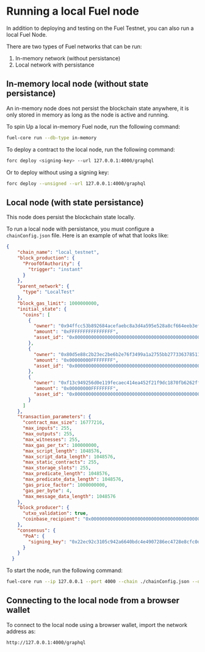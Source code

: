 # Running a local Fuel node

In addition to deploying and testing on the Fuel Testnet, you can also run a local Fuel Node.

There are two types of Fuel networks that can be run:

1. In-memory network (without persistance)
2. Local network with persistance

## In-memory local node (without state persistance)

An in-memory node does not persist the blockchain state anywhere, it is only stored in memory as long as the node is active and running.

To spin Up a local in-memory Fuel node, run the following command:

```sh
fuel-core run --db-type in-memory
```

To deploy a contract to the local node, run the following command:

```sh
forc deploy <signing-key> --url 127.0.0.1:4000/graphql
```

Or to deploy without using a signing key:

```sh
forc deploy --unsigned --url 127.0.0.1:4000/graphql
```

## Local node (with state persistance)

This node does persist the blockchain state locally.

To run a local node with persistance, you must configure a `chainConfig.json` file. Here is an example of what that looks like:

```json
{
    "chain_name": "local_testnet",
    "block_production": {
      "ProofOfAuthority": {
        "trigger": "instant"
      }
    },
    "parent_network": {
      "type": "LocalTest"
    },
    "block_gas_limit": 1000000000,
    "initial_state": {
      "coins": [
        {
          "owner": "0x94ffcc53b892684acefaebc8a3d4a595e528a8cf664eeb3ef36f1020b0809d0d",
          "amount": "0xFFFFFFFFFFFFFFFF",
          "asset_id": "0x0000000000000000000000000000000000000000000000000000000000000000"
        },
        {
          "owner": "0x80d5e88c2b23ec2be6b2e76f3499a1a2755bb2773363785111a719513fb57b8e",
          "amount": "0x00000000FFFFFFFF",
          "asset_id": "0x0000000000000000000000000000000000000000000000000000000000000000"
        },
        {
          "owner": "0xf13c949256d0e119fecaec414ea452f21f9dc1870fb6262ff53b37c32cab4749",
          "amount": "0x00000000FFFFFFFF",
          "asset_id": "0x0000000000000000000000000000000000000000000000000000000000000000"
        }
      ]
    },
    "transaction_parameters": {
      "contract_max_size": 16777216,
      "max_inputs": 255,
      "max_outputs": 255,
      "max_witnesses": 255,
      "max_gas_per_tx": 100000000,
      "max_script_length": 1048576,
      "max_script_data_length": 1048576,
      "max_static_contracts": 255,
      "max_storage_slots": 255,
      "max_predicate_length": 1048576,
      "max_predicate_data_length": 1048576,
      "gas_price_factor": 1000000000,
      "gas_per_byte": 4,
      "max_message_data_length": 1048576
    },
    "block_producer": {
      "utxo_validation": true,
      "coinbase_recipient": "0x0000000000000000000000000000000000000000000000000000000000000000"
    },
    "consensus": {
      "PoA": {
        "signing_key": "0x22ec92c3105c942a6640bdc4e4907286ec4728e8cfc0d8ac59aad4d8e1ccaefb"
      }
    }
  }
  ```

  To start the node, run the following command:

```sh
fuel-core run --ip 127.0.0.1 --port 4000 --chain ./chainConfig.json --db-path ./.fueldb
```

## Connecting to the local node from a browser wallet

To connect to the local node using a browser wallet, import the network address as:

```
http://127.0.0.1:4000/graphql
```